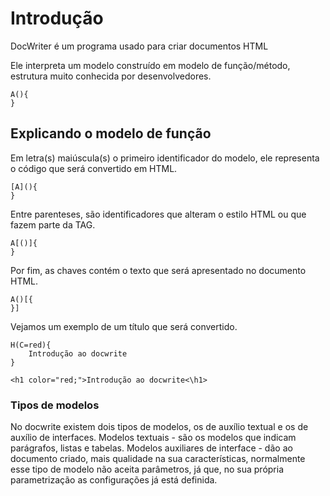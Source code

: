 # Introdução

DocWriter é um programa usado para criar documentos HTML

Ele interpreta um modelo construído em modelo de função/método, estrutura muito conhecida por desenvolvedores.
```
A(){
}
```
## Explicando o modelo de função
Em letra(s) maiúscula(s) o primeiro identificador do modelo, ele representa o código que será convertido em HTML. 
```
[A](){
}
```
Entre parenteses, são identificadores que alteram o estilo HTML ou que fazem parte da TAG.

```
A[()]{
}
```
Por fim, as chaves contém o texto que será apresentado no documento HTML.
```
A()[{
}]
```
Vejamos um exemplo de um título que será convertido.
```
H(C=red){
    Introdução ao docwrite
}
```
```
<h1 color="red;">Introdução ao docwrite<\h1>
```
### Tipos de modelos
No docwrite existem dois tipos de modelos, os de auxílio textual e os de auxílio de interfaces.
Modelos textuais - são os modelos que indicam parágrafos, listas e tabelas.
Modelos auxiliares de interface - dão ao documento criado, mais qualidade na sua características, normalmente esse tipo de modelo não aceita parâmetros, já que, no sua própria parametrização as configurações já está definida.
